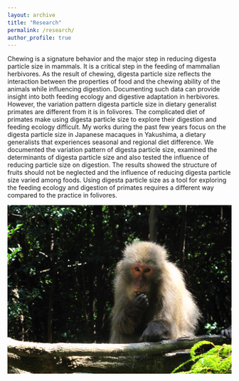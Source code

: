 ```yaml
---
layout: archive
title: "Research"
permalink: /research/
author_profile: true
---
```


Chewing is a signature behavior and the major step in reducing digesta particle size in mammals. It is a critical step in the feeding of mammalian herbivores. As the result of chewing, digesta particle size reflects the interaction between the properties of food and the chewing ability of the animals while influencing digestion. Documenting such data can provide insight into both feeding ecology and digestive adaptation in herbivores. However, the variation pattern digesta particle size in dietary generalist primates are different from it is in folivores. The complicated diet of primates make using digesta particle size to explore their digestion and feeding ecology difficult. My works during the past few years focus on the digesta particle size in Japanese macaques in Yakushima, a dietary generalists that experiences seasonal and regional diet difference. 
We documented the variation pattern of digesta particle size, examined the determinants of digesta particle size and also tested the influence of reducing particle size on digestion. The results showed the structure of fruits should not be neglected and the influence of reducing digesta particle size varied among foods. Using digesta particle size as a tool for exploring the feeding ecology and digestion of primates requires a different way compared to the practice in folivores.

<img src='/images/yaku-1.JPG'>
